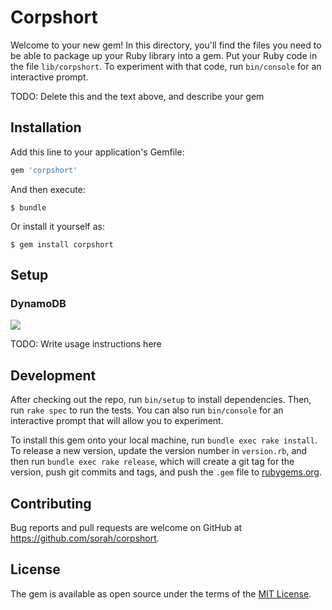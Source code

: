 # Corpshort

Welcome to your new gem! In this directory, you'll find the files you need to be able to package up your Ruby library into a gem. Put your Ruby code in the file `lib/corpshort`. To experiment with that code, run `bin/console` for an interactive prompt.

TODO: Delete this and the text above, and describe your gem

## Installation

Add this line to your application's Gemfile:

```ruby
gem 'corpshort'
```

And then execute:

    $ bundle

Or install it yourself as:

    $ gem install corpshort

## Setup

### DynamoDB

![](https://img.sorah.jp/s/2018-06-19_1406_hxxjt.png)

TODO: Write usage instructions here


## Development

After checking out the repo, run `bin/setup` to install dependencies. Then, run `rake spec` to run the tests. You can also run `bin/console` for an interactive prompt that will allow you to experiment.

To install this gem onto your local machine, run `bundle exec rake install`. To release a new version, update the version number in `version.rb`, and then run `bundle exec rake release`, which will create a git tag for the version, push git commits and tags, and push the `.gem` file to [rubygems.org](https://rubygems.org).

## Contributing

Bug reports and pull requests are welcome on GitHub at https://github.com/sorah/corpshort.

## License

The gem is available as open source under the terms of the [MIT License](https://opensource.org/licenses/MIT).
